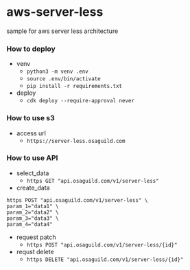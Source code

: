 # aws-server-less
sample for aws server less architecture

### How to deploy
 - venv
   - `python3 -m venv .env`
   - `source .env/bin/activate`
   - `pip install -r requirements.txt`
 - deploy
   - `cdk deploy --require-approval never`

### How to use s3
 - access url
   - `https://server-less.osaguild.com`

### How to use API
 - select_data 
   - `https GET "api.osaguild.com/v1/server-less"`
 - create_data
```commandline
https POST "api.osaguild.com/v1/server-less" \
param_1="data1" \
param_2="data2" \
param_3="data3" \
param_4="data4"
```
 - request patch
   - `https POST "api.osaguild.com/v1/server-less/{id}"`
 - requst delete
   - `https DELETE "api.osaguild.com/v1/server-less/{id}"`
